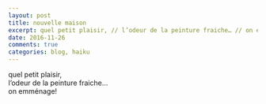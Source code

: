 ```yaml
---
layout: post
title: nouvelle maison
excerpt: quel petit plaisir, // l’odeur de la peinture fraiche… // on emménage!
date: 2016-11-26
comments: true 
categories: blog, haiku 
---
```


quel petit plaisir, <br>
l’odeur de la peinture fraiche… <br>
on emménage!